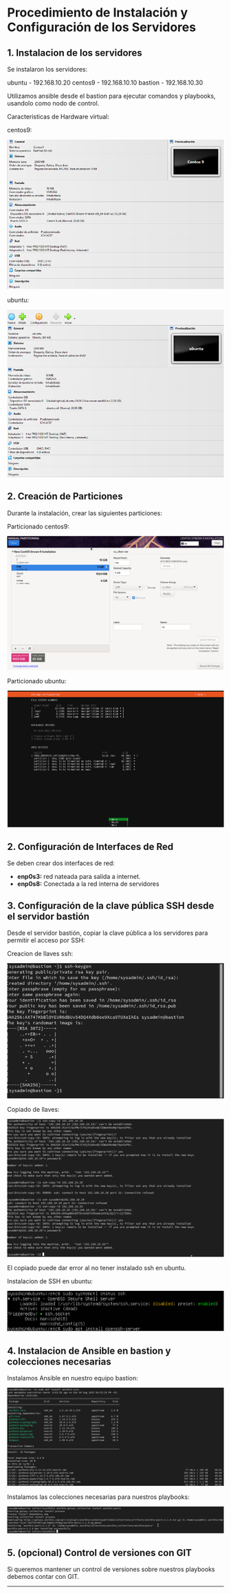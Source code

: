 # Procedimiento de Instalación y Configuración de los Servidores

## 1. Instalacion de los servidores

Se instalaron los servidores:

ubuntu - 192.168.10.20
centos9 - 192.168.10.10
bastion - 192.168.10.30

Utilizamos ansible desde el bastion para ejecutar comandos y playbooks, usandolo como nodo de control.

Caracteristicas de Hardware virtual:

centos9:

![Texto alternativo](imagenes/MaquinaCentos9.png)

ubuntu:

![Texto alternativo](imagenes/MaquinaUbuntu.png)

## 2. Creación de Particiones

Durante la instalación, crear las siguientes particiones:

Particionado centos9:

![Texto alternativo](imagenes/ParticionadoCentos.png)

Particionado ubuntu:


![Texto alternativo](imagenes/ParticionadoUbuntu.png)

## 2. Configuración de Interfaces de Red

Se deben crear dos interfaces de red:

- **enp0s3:** red nateada para salida a internet.
- **enp0s8:** Conectada a la red interna de servidores

## 3. Configuración de la clave pública SSH desde el servidor bastión

Desde el servidor bastión, copiar la clave pública a los servidores para permitir el acceso por SSH:

Creacion de llaves ssh:

![Texto alternativo](imagenes/CreacionLlaves.png)

Copiado de llaves:

![Texto alternativo](imagenes/CopiaDeLlavesYAntesYDespuesDeInstalarSshEnUbuntu.png)

El copiado puede dar error al no tener instalado ssh en ubuntu.

Instalacion de SSH en ubuntu:

![Texto alternativo](imagenes/InstalacionDeSshEnUbuntu.png)

## 4. Instalacion de Ansible en bastion y colecciones necesarias

Instalamos Ansible en nuestro equipo bastion:

![Texto alternativo](imagenes/InstalacionDeAnsible.png)

Instalamos las colecciones necesarias para nuestros playbooks:

![Texto alternativo](imagenes/InstalacionDeCollectionPosix.png)

## 5. (opcional) Control de versiones con GIT

Si queremos mantener un control de versiones sobre nuestros playbooks debemos contar con GIT.

---
